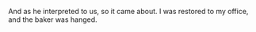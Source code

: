 And as he interpreted to us, so it came about. I was restored to my office, and the baker was hanged.
